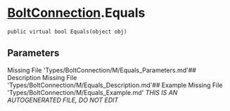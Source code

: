 # [BoltConnection](Types/BoltConnection.md).Equals
`public virtual bool Equals(object obj)`
## Parameters
Missing File 'Types/BoltConnection/M/Equals_Parameters.md'## Description
Missing File 'Types/BoltConnection/M/Equals_Description.md'## Example
Missing File 'Types/BoltConnection/M/Equals_Example.md'
*THIS IS AN AUTOGENERATED FILE, DO NOT EDIT*
